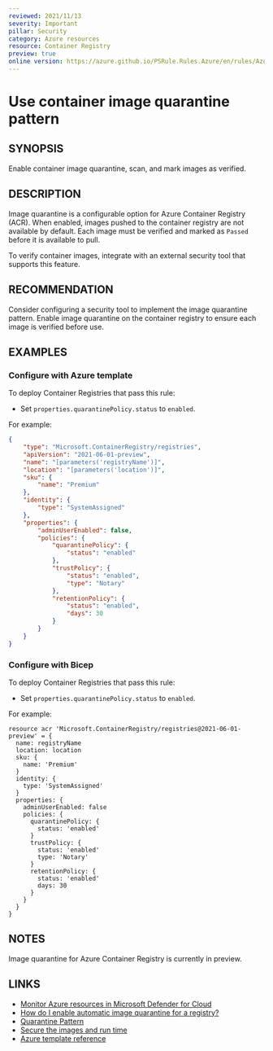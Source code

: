 ```yaml
---
reviewed: 2021/11/13
severity: Important
pillar: Security
category: Azure resources
resource: Container Registry
preview: true
online version: https://azure.github.io/PSRule.Rules.Azure/en/rules/Azure.ACR.Quarantine/
---
```


# Use container image quarantine pattern

## SYNOPSIS

Enable container image quarantine, scan, and mark images as verified.

## DESCRIPTION

Image quarantine is a configurable option for Azure Container Registry (ACR).
When enabled, images pushed to the container registry are not available by default.
Each image must be verified and marked as `Passed` before it is available to pull.

To verify container images, integrate with an external security tool that supports this feature.

## RECOMMENDATION

Consider configuring a security tool to implement the image quarantine pattern.
Enable image quarantine on the container registry to ensure each image is verified before use.

## EXAMPLES

### Configure with Azure template

To deploy Container Registries that pass this rule:

- Set `properties.quarantinePolicy.status` to `enabled`.

For example:

```json
{
    "type": "Microsoft.ContainerRegistry/registries",
    "apiVersion": "2021-06-01-preview",
    "name": "[parameters('registryName')]",
    "location": "[parameters('location')]",
    "sku": {
        "name": "Premium"
    },
    "identity": {
        "type": "SystemAssigned"
    },
    "properties": {
        "adminUserEnabled": false,
        "policies": {
            "quarantinePolicy": {
                "status": "enabled"
            },
            "trustPolicy": {
                "status": "enabled",
                "type": "Notary"
            },
            "retentionPolicy": {
                "status": "enabled",
                "days": 30
            }
        }
    }
}
```

### Configure with Bicep

To deploy Container Registries that pass this rule:

- Set `properties.quarantinePolicy.status` to `enabled`.

For example:

```bicep
resource acr 'Microsoft.ContainerRegistry/registries@2021-06-01-preview' = {
  name: registryName
  location: location
  sku: {
    name: 'Premium'
  }
  identity: {
    type: 'SystemAssigned'
  }
  properties: {
    adminUserEnabled: false
    policies: {
      quarantinePolicy: {
        status: 'enabled'
      }
      trustPolicy: {
        status: 'enabled'
        type: 'Notary'
      }
      retentionPolicy: {
        status: 'enabled'
        days: 30
      }
    }
  }
}
```

## NOTES

Image quarantine for Azure Container Registry is currently in preview.

## LINKS

- [Monitor Azure resources in Microsoft Defender for Cloud](https://docs.microsoft.com/azure/architecture/framework/security/monitor-resources#containers)
- [How do I enable automatic image quarantine for a registry?](https://docs.microsoft.com/azure/container-registry/container-registry-faq#how-do-i-enable-automatic-image-quarantine-for-a-registry-)
- [Quarantine Pattern](https://github.com/Azure/acr/tree/main/docs/preview/quarantine)
- [Secure the images and run time](https://docs.microsoft.com/azure/aks/operator-best-practices-container-image-management#secure-the-images-and-run-time)
- [Azure template reference](https://docs.microsoft.com/azure/templates/microsoft.containerregistry/registries)
